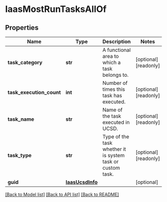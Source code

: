 # IaasMostRunTasksAllOf

## Properties
Name | Type | Description | Notes
------------ | ------------- | ------------- | -------------
**task_category** | **str** | A functional area to which a task belongs to.   | [optional] [readonly] 
**task_execution_count** | **int** | Number of times this task has executed.   | [optional] [readonly] 
**task_name** | **str** | Name of the task executed in UCSD.   | [optional] [readonly] 
**task_type** | **str** | Type of the task whether it is system task or custom task.    | [optional] [readonly] 
**guid** | [**IaasUcsdInfo**](.md) |  | [optional] 

[[Back to Model list]](../README.md#documentation-for-models) [[Back to API list]](../README.md#documentation-for-api-endpoints) [[Back to README]](../README.md)


